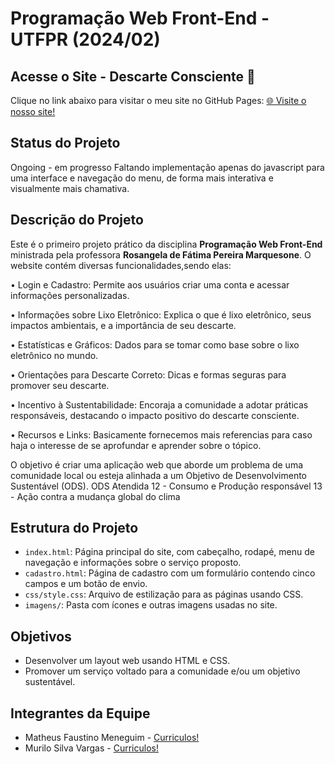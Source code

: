# Programação Web Front-End - UTFPR (2024/02)

## Acesse o Site - Descarte Consciente 🚀

Clique no link abaixo para visitar o meu site no GitHub Pages:
[🌐 Visite o nosso site!](https://matheusmeneguim.github.io/programacao-web-front-end-2024/)

## Status do Projeto
Ongoing - em progresso
Faltando implementação apenas do javascript para uma interface e navegação do menu, de forma mais interativa e visualmente mais chamativa.

## Descrição do Projeto
Este é o primeiro projeto prático da disciplina **Programação Web Front-End** ministrada pela professora **Rosangela de Fátima Pereira Marquesone**. O website contém diversas funcionalidades,sendo elas:

  • Login e Cadastro: Permite aos usuários criar uma conta e acessar informações personalizadas.
  
  • Informações sobre Lixo Eletrônico: Explica o que é lixo eletrônico, seus impactos ambientais, e a importância de seu descarte.
  
  • Estatísticas e Gráficos: Dados para se tomar como base sobre o lixo eletrônico no mundo.
  
  • Orientações para Descarte Correto: Dicas e formas seguras para promover seu descarte.
  
  • Incentivo à Sustentabilidade: Encoraja a comunidade a adotar práticas responsáveis, destacando o impacto positivo do descarte consciente.
  
  • Recursos e Links: Basicamente fornecemos mais referencias para caso haja o interesse de se aprofundar e aprender sobre o tópico.

  
O objetivo é criar uma aplicação web que aborde um problema de uma comunidade local ou esteja alinhada a um Objetivo de Desenvolvimento Sustentável (ODS).
ODS Atendida 
12 - Consumo e Produção responsável
13 - Ação contra a mudança global do clima

## Estrutura do Projeto
- `index.html`: Página principal do site, com cabeçalho, rodapé, menu de navegação e informações sobre o serviço proposto.
- `cadastro.html`: Página de cadastro com um formulário contendo cinco campos e um botão de envio.
- `css/style.css`: Arquivo de estilização para as páginas usando CSS.
- `imagens/`: Pasta com ícones e outras imagens usadas no site.

## Objetivos
- Desenvolver um layout web usando HTML e CSS.
- Promover um serviço voltado para a comunidade e/ou um objetivo sustentável.

## Integrantes da Equipe
- Matheus Faustino Meneguim - [Curriculos!](https://drive.google.com/drive/folders/1PKoJaHZH3ylIB8HT6VjdvgiyUp8weRv2?usp=drive_link)
- Murilo Silva Vargas - [Curriculos!](https://drive.google.com/drive/folders/1PKoJaHZH3ylIB8HT6VjdvgiyUp8weRv2?usp=drive_link)

